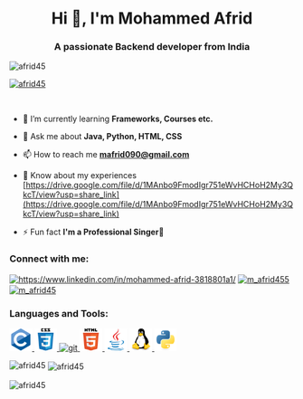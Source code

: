 <h1 align="center">Hi 👋, I'm Mohammed Afrid</h1>
<h3 align="center">A passionate Backend developer from India</h3>

<p align="left"> <img src="https://komarev.com/ghpvc/?username=afrid45&label=Profile%20views&color=0e75b6&style=flat" alt="afrid45" /> </p>

<p align="left"> <a href="https://github.com/ryo-ma/github-profile-trophy"><img src="https://github-profile-trophy.vercel.app/?username=afrid45" alt="afrid45" /></a> </p>

<p align="left"> <a href="https://twitter.com/" target="blank"><img src="https://img.shields.io/twitter/follow/?logo=twitter&style=for-the-badge" alt="" /></a> </p>

- 🌱 I’m currently learning **Frameworks, Courses etc.**

- 💬 Ask me about **Java, Python, HTML, CSS**

- 📫 How to reach me **mafrid090@gmail.com**

- 📄 Know about my experiences [https://drive.google.com/file/d/1MAnbo9FmodIgr751eWvHCHoH2My3QkcT/view?usp=share_link](https://drive.google.com/file/d/1MAnbo9FmodIgr751eWvHCHoH2My3QkcT/view?usp=share_link)

- ⚡ Fun fact **I'm a Professional Singer🎤**

<h3 align="left">Connect with me:</h3>
<p align="left">
<a href="https://linkedin.com/in/https://www.linkedin.com/in/mohammed-afrid-3818801a1/" target="blank"><img align="center" src="https://raw.githubusercontent.com/rahuldkjain/github-profile-readme-generator/master/src/images/icons/Social/linked-in-alt.svg" alt="https://www.linkedin.com/in/mohammed-afrid-3818801a1/" height="30" width="40" /></a>
<a href="https://instagram.com/m_afrid455" target="blank"><img align="center" src="https://raw.githubusercontent.com/rahuldkjain/github-profile-readme-generator/master/src/images/icons/Social/instagram.svg" alt="m_afrid455" height="30" width="40" /></a>
<a href="https://www.leetcode.com/m_afrid45" target="blank"><img align="center" src="https://raw.githubusercontent.com/rahuldkjain/github-profile-readme-generator/master/src/images/icons/Social/leet-code.svg" alt="m_afrid45" height="30" width="40" /></a>
</p>

<h3 align="left">Languages and Tools:</h3>
<p align="left"> <a href="https://www.cprogramming.com/" target="_blank" rel="noreferrer"> <img src="https://raw.githubusercontent.com/devicons/devicon/master/icons/c/c-original.svg" alt="c" width="40" height="40"/> </a> <a href="https://www.w3schools.com/css/" target="_blank" rel="noreferrer"> <img src="https://raw.githubusercontent.com/devicons/devicon/master/icons/css3/css3-original-wordmark.svg" alt="css3" width="40" height="40"/> </a> <a href="https://git-scm.com/" target="_blank" rel="noreferrer"> <img src="https://www.vectorlogo.zone/logos/git-scm/git-scm-icon.svg" alt="git" width="40" height="40"/> </a> <a href="https://www.w3.org/html/" target="_blank" rel="noreferrer"> <img src="https://raw.githubusercontent.com/devicons/devicon/master/icons/html5/html5-original-wordmark.svg" alt="html5" width="40" height="40"/> </a> <a href="https://www.java.com" target="_blank" rel="noreferrer"> <img src="https://raw.githubusercontent.com/devicons/devicon/master/icons/java/java-original.svg" alt="java" width="40" height="40"/> </a> <a href="https://www.linux.org/" target="_blank" rel="noreferrer"> <img src="https://raw.githubusercontent.com/devicons/devicon/master/icons/linux/linux-original.svg" alt="linux" width="40" height="40"/> </a> <a href="https://www.python.org" target="_blank" rel="noreferrer"> <img src="https://raw.githubusercontent.com/devicons/devicon/master/icons/python/python-original.svg" alt="python" width="40" height="40"/> </a> </p>

<p><img align="left" src="https://github-readme-stats.vercel.app/api/top-langs?username=afrid45&show_icons=true&locale=en&layout=compact" alt="afrid45" /></p>

<p>&nbsp;<img align="center" src="https://github-readme-stats.vercel.app/api?username=afrid45&show_icons=true&locale=en" alt="afrid45" /></p>

<p><img align="center" src="https://github-readme-streak-stats.herokuapp.com/?user=afrid45&" alt="afrid45" /></p>
